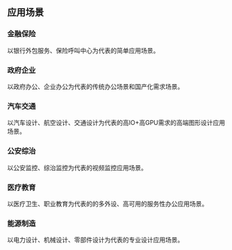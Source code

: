 ## 应用场景
### 金融保险
以银行外包服务、保险呼叫中心为代表的简单应用场景。
### 政府企业
以政府办公、企业办公为代表的传统办公场景和国产化需求场景。
### 汽车交通
以汽车设计、航空设计、交通设计为代表的高IO+高GPU需求的高端图形设计应用场景。
### 公安综治
以公安监控、综治监控为代表的视频监控应用场景。
### 医疗教育
以医疗卫生、职业教育为代表的的多外设、高可用的服务性办公应用场景。
### 能源制造
以电力设计、机械设计、零部件设计为代表的专业设计应用场景。 
